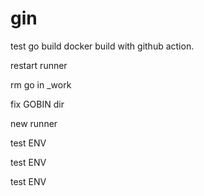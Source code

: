 # gin


test  go build docker build with  github action.

restart runner



rm go in _work

fix GOBIN dir


new runner 


test ENV


test ENV

test ENV